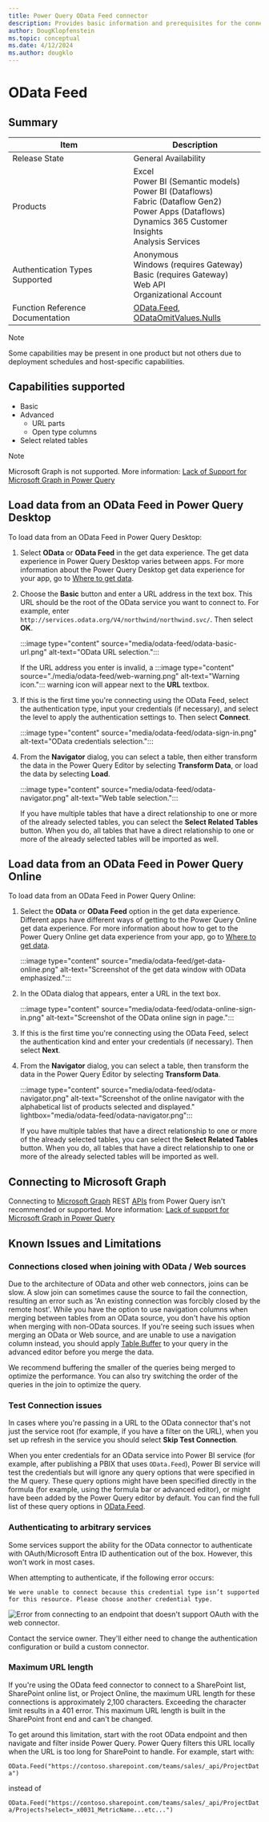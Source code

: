```yaml
---
title: Power Query OData Feed connector
description: Provides basic information and prerequisites for the connector, and instructions on how to connect to your data using the connector.
author: DougKlopfenstein
ms.topic: conceptual
ms.date: 4/12/2024
ms.author: dougklo
---
```


# OData Feed

## Summary

| Item | Description |
| ---- | ----------- |
| Release State | General Availability |
| Products | Excel<br/>Power BI (Semantic models)<br/>Power BI (Dataflows)<br/>Fabric (Dataflow Gen2)<br/>Power Apps (Dataflows)<br/>Dynamics 365 Customer Insights<br/>Analysis Services |
| Authentication Types Supported | Anonymous<br/>Windows (requires Gateway)<br/>Basic (requires Gateway)<br/>Web API<br/>Organizational Account |
| Function Reference Documentation | [OData.Feed](/powerquery-m/odata-feed), [ODataOmitValues.Nulls](/powerquery-m/odataomitvalues-type) |

> [!NOTE]
>Some capabilities may be present in one product but not others due to deployment schedules and host-specific capabilities.

## Capabilities supported

* Basic
* Advanced
  * URL parts
  * Open type columns
* Select related tables

> [!NOTE]
> Microsoft Graph is not supported. More information: [Lack of Support for Microsoft Graph in Power Query](../connecting-to-graph.md)

## Load data from an OData Feed in Power Query Desktop

To load data from an OData Feed in Power Query Desktop:

1. Select **OData** or **OData Feed** in the get data experience. The get data experience in Power Query Desktop varies between apps. For more information about the Power Query Desktop get data experience for your app, go to [Where to get data](../where-to-get-data.md).

2. Choose the **Basic** button and enter a URL address in the text box. This URL should be the root of the OData service you want to connect to. For example, enter `http://services.odata.org/V4/northwind/northwind.svc/`. Then select **OK**.

   :::image type="content" source="media/odata-feed/odata-basic-url.png" alt-text="OData URL selection.":::

   If the URL address you enter is invalid, a :::image type="content" source="./media/odata-feed/web-warning.png" alt-text="Warning icon."::: warning icon will appear next to the **URL** textbox.

3. If this is the first time you're connecting using the OData Feed, select the authentication type, input your credentials (if necessary), and select the level to apply the authentication settings to. Then select **Connect**.

   :::image type="content" source="media/odata-feed/odata-sign-in.png" alt-text="OData credentials selection.":::

4. From the **Navigator** dialog, you can select a table, then either transform the data in the Power Query Editor by selecting **Transform Data**, or load the data by selecting **Load**.

   :::image type="content" source="media/odata-feed/odata-navigator.png" alt-text="Web table selection.":::

   If you have multiple tables that have a direct relationship to one or more of the already selected tables, you can select the **Select Related Tables** button. When you do, all tables that have a direct relationship to one or more of the already selected tables will be imported as well.

## Load data from an OData Feed in Power Query Online

To load data from an OData Feed in Power Query Online:

1. Select the **OData** or **OData Feed** option in the get data experience. Different apps have different ways of getting to the Power Query Online get data experience. For more information about how to get to the Power Query Online get data experience from your app, go to [Where to get data](../where-to-get-data.md).

   :::image type="content" source="media/odata-feed/get-data-online.png" alt-text="Screenshot of the get data window with OData emphasized.":::

2. In the OData dialog that appears, enter a URL in the text box.

   :::image type="content" source="media/odata-feed/odata-online-sign-in.png" alt-text="Screenshot of the OData online sign in page.":::

3. If this is the first time you're connecting using the OData Feed, select the authentication kind and enter your credentials (if necessary). Then select **Next**.

4. From the **Navigator** dialog, you can select a table, then transform the data in the Power Query Editor by selecting **Transform Data**.

   :::image type="content" source="media/odata-feed/odata-navigator.png" alt-text="Screenshot of the online navigator with the alphabetical list of products selected and displayed." lightbox="media/odata-feed/odata-navigator.png":::

   If you have multiple tables that have a direct relationship to one or more of the already selected tables, you can select the **Select Related Tables** button. When you do, all tables that have a direct relationship to one or more of the already selected tables will be imported as well.

## Connecting to Microsoft Graph

Connecting to [Microsoft Graph](/graph/overview) REST [APIs](https://graph.microsoft.com) from Power Query isn't recommended or supported. More information: [Lack of support for Microsoft Graph in Power Query](../connecting-to-graph.md)

## Known Issues and Limitations

### Connections closed when joining with OData / Web sources

Due to the architecture of OData and other web connectors, joins can be slow. A slow join can sometimes cause the source to fail the connection, resulting an error such as 'An existing connection was forcibly closed by the remote host'. While you have the option to use navigation columns when merging between tables from an OData source, you don't have his option when merging with non-OData sources. If you're seeing such issues when merging an OData or Web source, and are unable to use a navigation column instead, you should apply [Table.Buffer](/powerquery-m/table-buffer) to your query in the advanced editor before you merge the data.

We recommend buffering the smaller of the queries being merged to optimize the performance. You can also try switching the order of the queries in the join to optimize the query.

### Test Connection issues

In cases where you're passing in a URL to the OData connector that's not just the service root (for example, if you have a filter on the URL), when you set up refresh in the service you should select **Skip Test Connection**.

When you enter credentials for an OData service into Power BI service (for example, after publishing a PBIX that uses `OData.Feed`), Power BI service will test the credentials but will ignore any query options that were specified in the M query. These query options might have been specified directly in the formula (for example, using the formula bar or advanced editor), or might have been added by the Power Query editor by default. You can find the full list of these query options in [OData.Feed](/powerquery-m/odata-feed).

### Authenticating to arbitrary services

Some services support the ability for the OData connector to authenticate with OAuth/Microsoft Entra ID authentication out of the box. However, this won't work in most cases.

When attempting to authenticate, if the following error occurs:

`We were unable to connect because this credential type isn’t supported for this resource. Please choose another credential type.`

   ![Error from connecting to an endpoint that doesn't support OAuth with the web connector.](media/odata-feed/credential-type-not-supported.png)

Contact the service owner. They'll either need to change the authentication configuration or build a custom connector.

### Maximum URL length

If you're using the OData feed connector to connect to a SharePoint list, SharePoint online list, or Project Online, the maximum URL length for these connections is approximately 2,100 characters. Exceeding the character limit results in a 401 error. This maximum URL length is built in the SharePoint front end and can't be changed.

To get around this limitation, start with the root OData endpoint and then navigate and filter inside Power Query. Power Query filters this URL locally when the URL is too long for SharePoint to handle. For example, start with:

`OData.Feed("https://contoso.sharepoint.com/teams/sales/_api/ProjectData")`

instead of

`OData.Feed("https://contoso.sharepoint.com/teams/sales/_api/ProjectData/Projects?select=_x0031_MetricName...etc...")`
